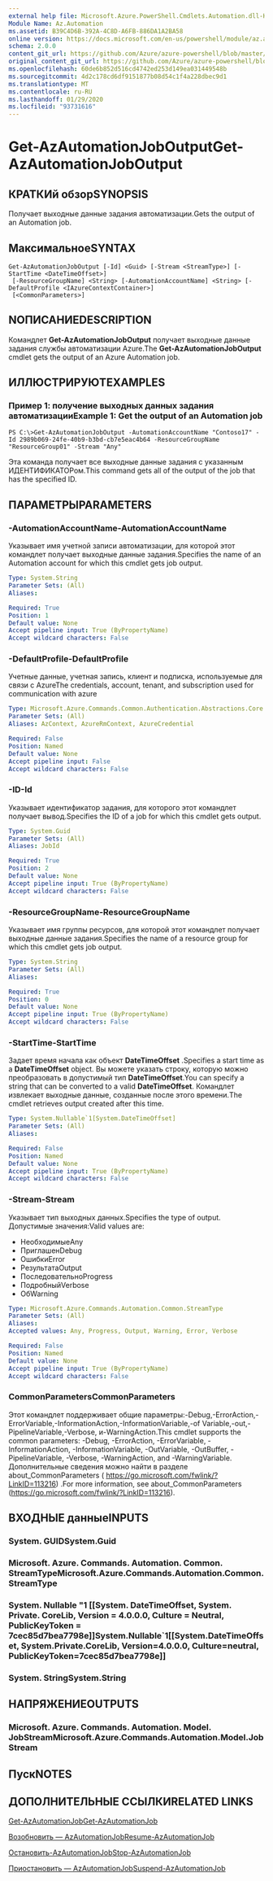 ```yaml
---
external help file: Microsoft.Azure.PowerShell.Cmdlets.Automation.dll-Help.xml
Module Name: Az.Automation
ms.assetid: B39C4D6B-392A-4C8D-A6FB-886DA1A2BA58
online version: https://docs.microsoft.com/en-us/powershell/module/az.automation/get-azautomationjoboutput
schema: 2.0.0
content_git_url: https://github.com/Azure/azure-powershell/blob/master/src/Automation/Automation/help/Get-AzAutomationJobOutput.md
original_content_git_url: https://github.com/Azure/azure-powershell/blob/master/src/Automation/Automation/help/Get-AzAutomationJobOutput.md
ms.openlocfilehash: 60de6b852d516cd4742ed253d149ea031449548b
ms.sourcegitcommit: 4d2c178cd6df9151877b08d54c1f4a228dbec9d1
ms.translationtype: MT
ms.contentlocale: ru-RU
ms.lasthandoff: 01/29/2020
ms.locfileid: "93731616"
---
```

# <span data-ttu-id="b9711-101">Get-AzAutomationJobOutput</span><span class="sxs-lookup"><span data-stu-id="b9711-101">Get-AzAutomationJobOutput</span></span>

## <span data-ttu-id="b9711-102">КРАТКИй обзор</span><span class="sxs-lookup"><span data-stu-id="b9711-102">SYNOPSIS</span></span>
<span data-ttu-id="b9711-103">Получает выходные данные задания автоматизации.</span><span class="sxs-lookup"><span data-stu-id="b9711-103">Gets the output of an Automation job.</span></span>

## <span data-ttu-id="b9711-104">Максимальное</span><span class="sxs-lookup"><span data-stu-id="b9711-104">SYNTAX</span></span>

```
Get-AzAutomationJobOutput [-Id] <Guid> [-Stream <StreamType>] [-StartTime <DateTimeOffset>]
 [-ResourceGroupName] <String> [-AutomationAccountName] <String> [-DefaultProfile <IAzureContextContainer>]
 [<CommonParameters>]
```

## <span data-ttu-id="b9711-105">NОПИСАНИЕ</span><span class="sxs-lookup"><span data-stu-id="b9711-105">DESCRIPTION</span></span>
<span data-ttu-id="b9711-106">Командлет **Get-AzAutomationJobOutput** получает выходные данные задания службы автоматизации Azure.</span><span class="sxs-lookup"><span data-stu-id="b9711-106">The **Get-AzAutomationJobOutput** cmdlet gets the output of an Azure Automation job.</span></span>

## <span data-ttu-id="b9711-107">ИЛЛЮСТРИРУЮТ</span><span class="sxs-lookup"><span data-stu-id="b9711-107">EXAMPLES</span></span>

### <span data-ttu-id="b9711-108">Пример 1: получение выходных данных задания автоматизации</span><span class="sxs-lookup"><span data-stu-id="b9711-108">Example 1: Get the output of an Automation job</span></span>
```
PS C:\>Get-AzAutomationJobOutput -AutomationAccountName "Contoso17" -Id 2989b069-24fe-40b9-b3bd-cb7e5eac4b64 -ResourceGroupName "ResourceGroup01" -Stream "Any"
```

<span data-ttu-id="b9711-109">Эта команда получает все выходные данные задания с указанным ИДЕНТИФИКАТОРом.</span><span class="sxs-lookup"><span data-stu-id="b9711-109">This command gets all of the output of the job that has the specified ID.</span></span>

## <span data-ttu-id="b9711-110">ПАРАМЕТРЫ</span><span class="sxs-lookup"><span data-stu-id="b9711-110">PARAMETERS</span></span>

### <span data-ttu-id="b9711-111">-AutomationAccountName</span><span class="sxs-lookup"><span data-stu-id="b9711-111">-AutomationAccountName</span></span>
<span data-ttu-id="b9711-112">Указывает имя учетной записи автоматизации, для которой этот командлет получает выходные данные задания.</span><span class="sxs-lookup"><span data-stu-id="b9711-112">Specifies the name of an Automation account for which this cmdlet gets job output.</span></span>

```yaml
Type: System.String
Parameter Sets: (All)
Aliases:

Required: True
Position: 1
Default value: None
Accept pipeline input: True (ByPropertyName)
Accept wildcard characters: False
```

### <span data-ttu-id="b9711-113">-DefaultProfile</span><span class="sxs-lookup"><span data-stu-id="b9711-113">-DefaultProfile</span></span>
<span data-ttu-id="b9711-114">Учетные данные, учетная запись, клиент и подписка, используемые для связи с Azure</span><span class="sxs-lookup"><span data-stu-id="b9711-114">The credentials, account, tenant, and subscription used for communication with azure</span></span>

```yaml
Type: Microsoft.Azure.Commands.Common.Authentication.Abstractions.Core.IAzureContextContainer
Parameter Sets: (All)
Aliases: AzContext, AzureRmContext, AzureCredential

Required: False
Position: Named
Default value: None
Accept pipeline input: False
Accept wildcard characters: False
```

### <span data-ttu-id="b9711-115">-ID</span><span class="sxs-lookup"><span data-stu-id="b9711-115">-Id</span></span>
<span data-ttu-id="b9711-116">Указывает идентификатор задания, для которого этот командлет получает вывод.</span><span class="sxs-lookup"><span data-stu-id="b9711-116">Specifies the ID of a job for which this cmdlet gets output.</span></span>

```yaml
Type: System.Guid
Parameter Sets: (All)
Aliases: JobId

Required: True
Position: 2
Default value: None
Accept pipeline input: True (ByPropertyName)
Accept wildcard characters: False
```

### <span data-ttu-id="b9711-117">-ResourceGroupName</span><span class="sxs-lookup"><span data-stu-id="b9711-117">-ResourceGroupName</span></span>
<span data-ttu-id="b9711-118">Указывает имя группы ресурсов, для которой этот командлет получает выходные данные задания.</span><span class="sxs-lookup"><span data-stu-id="b9711-118">Specifies the name of a resource group for which this cmdlet gets job output.</span></span>

```yaml
Type: System.String
Parameter Sets: (All)
Aliases:

Required: True
Position: 0
Default value: None
Accept pipeline input: True (ByPropertyName)
Accept wildcard characters: False
```

### <span data-ttu-id="b9711-119">-StartTime</span><span class="sxs-lookup"><span data-stu-id="b9711-119">-StartTime</span></span>
<span data-ttu-id="b9711-120">Задает время начала как объект **DateTimeOffset** .</span><span class="sxs-lookup"><span data-stu-id="b9711-120">Specifies a start time as a **DateTimeOffset** object.</span></span>
<span data-ttu-id="b9711-121">Вы можете указать строку, которую можно преобразовать в допустимый тип **DateTimeOffset**.</span><span class="sxs-lookup"><span data-stu-id="b9711-121">You can specify a string that can be converted to a valid **DateTimeOffset**.</span></span>
<span data-ttu-id="b9711-122">Командлет извлекает выходные данные, созданные после этого времени.</span><span class="sxs-lookup"><span data-stu-id="b9711-122">The cmdlet retrieves output created after this time.</span></span>

```yaml
Type: System.Nullable`1[System.DateTimeOffset]
Parameter Sets: (All)
Aliases:

Required: False
Position: Named
Default value: None
Accept pipeline input: True (ByPropertyName)
Accept wildcard characters: False
```

### <span data-ttu-id="b9711-123">-Stream</span><span class="sxs-lookup"><span data-stu-id="b9711-123">-Stream</span></span>
<span data-ttu-id="b9711-124">Указывает тип выходных данных.</span><span class="sxs-lookup"><span data-stu-id="b9711-124">Specifies the type of output.</span></span>
<span data-ttu-id="b9711-125">Допустимые значения:</span><span class="sxs-lookup"><span data-stu-id="b9711-125">Valid values are:</span></span> 
- <span data-ttu-id="b9711-126">Необходимые</span><span class="sxs-lookup"><span data-stu-id="b9711-126">Any</span></span>
- <span data-ttu-id="b9711-127">Приглашен</span><span class="sxs-lookup"><span data-stu-id="b9711-127">Debug</span></span>
- <span data-ttu-id="b9711-128">Ошибки</span><span class="sxs-lookup"><span data-stu-id="b9711-128">Error</span></span>
- <span data-ttu-id="b9711-129">Результата</span><span class="sxs-lookup"><span data-stu-id="b9711-129">Output</span></span>
- <span data-ttu-id="b9711-130">Последовательно</span><span class="sxs-lookup"><span data-stu-id="b9711-130">Progress</span></span>
- <span data-ttu-id="b9711-131">Подробный</span><span class="sxs-lookup"><span data-stu-id="b9711-131">Verbose</span></span>
- <span data-ttu-id="b9711-132">Об</span><span class="sxs-lookup"><span data-stu-id="b9711-132">Warning</span></span>

```yaml
Type: Microsoft.Azure.Commands.Automation.Common.StreamType
Parameter Sets: (All)
Aliases:
Accepted values: Any, Progress, Output, Warning, Error, Verbose

Required: False
Position: Named
Default value: None
Accept pipeline input: True (ByPropertyName)
Accept wildcard characters: False
```

### <span data-ttu-id="b9711-133">CommonParameters</span><span class="sxs-lookup"><span data-stu-id="b9711-133">CommonParameters</span></span>
<span data-ttu-id="b9711-134">Этот командлет поддерживает общие параметры:-Debug,-ErrorAction,-ErrorVariable,-InformationAction,-InformationVariable,-of Variable,-out,-PipelineVariable,-Verbose, и-WarningAction.</span><span class="sxs-lookup"><span data-stu-id="b9711-134">This cmdlet supports the common parameters: -Debug, -ErrorAction, -ErrorVariable, -InformationAction, -InformationVariable, -OutVariable, -OutBuffer, -PipelineVariable, -Verbose, -WarningAction, and -WarningVariable.</span></span> <span data-ttu-id="b9711-135">Дополнительные сведения можно найти в разделе about_CommonParameters ( https://go.microsoft.com/fwlink/?LinkID=113216) .</span><span class="sxs-lookup"><span data-stu-id="b9711-135">For more information, see about_CommonParameters (https://go.microsoft.com/fwlink/?LinkID=113216).</span></span>

## <span data-ttu-id="b9711-136">ВХОДНЫЕ данные</span><span class="sxs-lookup"><span data-stu-id="b9711-136">INPUTS</span></span>

### <span data-ttu-id="b9711-137">System. GUID</span><span class="sxs-lookup"><span data-stu-id="b9711-137">System.Guid</span></span>

### <span data-ttu-id="b9711-138">Microsoft. Azure. Commands. Automation. Common. StreamType</span><span class="sxs-lookup"><span data-stu-id="b9711-138">Microsoft.Azure.Commands.Automation.Common.StreamType</span></span>

### <span data-ttu-id="b9711-139">System. Nullable "1 [[System. DateTimeOffset, System. Private. CoreLib, Version = 4.0.0.0, Culture = Neutral, PublicKeyToken = 7cec85d7bea7798e]]</span><span class="sxs-lookup"><span data-stu-id="b9711-139">System.Nullable\`1[[System.DateTimeOffset, System.Private.CoreLib, Version=4.0.0.0, Culture=neutral, PublicKeyToken=7cec85d7bea7798e]]</span></span>

### <span data-ttu-id="b9711-140">System. String</span><span class="sxs-lookup"><span data-stu-id="b9711-140">System.String</span></span>

## <span data-ttu-id="b9711-141">НАПРЯЖЕНИЕ</span><span class="sxs-lookup"><span data-stu-id="b9711-141">OUTPUTS</span></span>

### <span data-ttu-id="b9711-142">Microsoft. Azure. Commands. Automation. Model. JobStream</span><span class="sxs-lookup"><span data-stu-id="b9711-142">Microsoft.Azure.Commands.Automation.Model.JobStream</span></span>

## <span data-ttu-id="b9711-143">Пуск</span><span class="sxs-lookup"><span data-stu-id="b9711-143">NOTES</span></span>

## <span data-ttu-id="b9711-144">ДОПОЛНИТЕЛЬНЫЕ ССЫЛКИ</span><span class="sxs-lookup"><span data-stu-id="b9711-144">RELATED LINKS</span></span>

[<span data-ttu-id="b9711-145">Get-AzAutomationJob</span><span class="sxs-lookup"><span data-stu-id="b9711-145">Get-AzAutomationJob</span></span>](./Get-AzAutomationJob.md)

[<span data-ttu-id="b9711-146">Возобновить — AzAutomationJob</span><span class="sxs-lookup"><span data-stu-id="b9711-146">Resume-AzAutomationJob</span></span>](./Resume-AzAutomationJob.md)

[<span data-ttu-id="b9711-147">Остановить-AzAutomationJob</span><span class="sxs-lookup"><span data-stu-id="b9711-147">Stop-AzAutomationJob</span></span>](./Stop-AzAutomationJob.md)

[<span data-ttu-id="b9711-148">Приостановить — AzAutomationJob</span><span class="sxs-lookup"><span data-stu-id="b9711-148">Suspend-AzAutomationJob</span></span>](./Suspend-AzAutomationJob.md)


